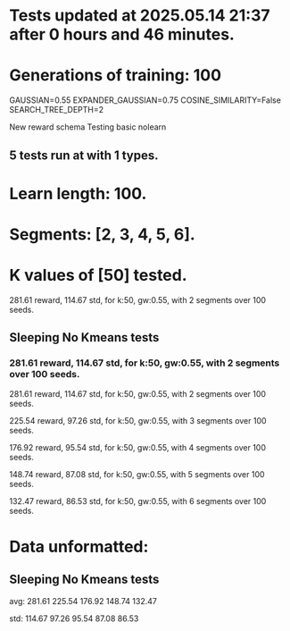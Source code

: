 # Tests updated at 2025.05.14 21:37 after 0 hours and 46 minutes.
# Generations of training: 100
GAUSSIAN=0.55
EXPANDER_GAUSSIAN=0.75
COSINE_SIMILARITY=False
SEARCH_TREE_DEPTH=2

New reward schema
Testing basic nolearn
## 5 tests run at with 1 types.
# Learn length: 100.
# Segments: [2, 3, 4, 5, 6].
# K values of [50] tested.

281.61 reward, 114.67 std, for k:50, gw:0.55, with 2 segments over 100 seeds.


## Sleeping No Kmeans tests
### 281.61 reward, 114.67 std, for k:50, gw:0.55, with 2 segments over 100 seeds.

281.61 reward, 114.67 std, for k:50, gw:0.55, with 2 segments over 100 seeds.

225.54 reward, 97.26 std, for k:50, gw:0.55, with 3 segments over 100 seeds.

176.92 reward, 95.54 std, for k:50, gw:0.55, with 4 segments over 100 seeds.

148.74 reward, 87.08 std, for k:50, gw:0.55, with 5 segments over 100 seeds.

132.47 reward, 86.53 std, for k:50, gw:0.55, with 6 segments over 100 seeds.


# Data unformatted:



## Sleeping No Kmeans tests
avg:
281.61
225.54
176.92
148.74
132.47

std:
114.67
97.26
95.54
87.08
86.53
